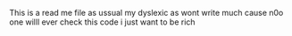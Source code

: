 This is a read me file as ussual my dyslexic as wont write much cause n0o one willl ever check this code i just want to be rich
